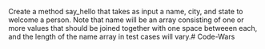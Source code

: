 Create a method say_hello that takes as input a name, city, and state to welcome a person. Note that name will be an array consisting of one or more values that should be joined together with one space betweeen each, and the length of the name array in test cases will vary.# Code-Wars
